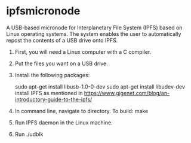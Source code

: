 # ipfsmicronode
A USB-based micronode for Interplanetary File System (IPFS) based on Linux operating systems. The system enables the user to automatically repost the contents of a USB drive onto IPFS. 

1) First, you will need a Linux computer with a C compiler.
2) Put the files you want on a USB drive. 

3) Install the following packages:

   sudo apt-get install libusb-1.0-0-dev
   sudo apt-get install libudev-dev
   install IPFS as mentioned in https://www.gigenet.com/blog/an-introductory-guide-to-the-ipfs/

3) In command line, navigate to directory. To build:
   make

4) Run IPFS daemon in the Linux machine.

5) Run
   ./udblk


